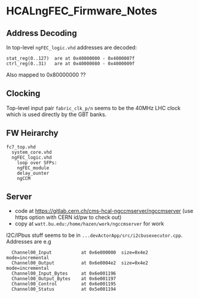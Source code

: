# HCALngFEC_Firmware_Notes
## Address Decoding

In top-level `ngFEC_logic.vhd` addresses are decoded:
```
stat_reg(0..127)  are at 0x40000000 - 0x4000007f
ctrl_reg(0..31)   are at 0x40000080 - 0x4000009f
```

Also mapped to 0x80000000 ??

## Clocking

Top-level input pair `fabric_clk_p/n` seems to be the 40MHz LHC clock which is used
directly by the GBT banks.

## FW Heirarchy
```
fc7_top.vhd
  system_core.vhd
  ngFEC_logic.vhd
    loop over SFPs:
    ngFEC_module
    delay_ounter
    ngCCM
```

## Server

 * code at https://gitlab.cern.ch/cms-hcal-ngccmserver/ngccmserver (use https option with CERN id/pw to check out)
 * copy at `watt.bu.edu:/home/hazen/work/ngccmserver` for work

I2C/IPbus stuff seems to be in `...devActorApp/src/i2cbusexecutor.cpp`.
Addresses are e.g
```
  Channel00_Input           at 0x6e000000  size=0x4e2  mode=incremental
  Channel00_Output          at 0x6e0004e2  size=0x4e2  mode=incremental
  Channel00_Input_Bytes     at 0x6e001196
  Channel00_Output_Bytes    at 0x6e001197
  Channel00_Control         at 0x6e001195
  Channel00_Status          at 0x5e001194
```

